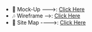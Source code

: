 - 🎂 Mock-Up --->: [Click Here](https://www.figma.com/file/osZHkRW631v7ojUeVgsfvO/Untitled?node-id=0%3A1)
- 🎶 Wireframe -->: [Click Here](https://wireframe.cc/b8fQmR)
- 🎉 Site Map  ---->: [Click Here](https://www.gloomaps.com/HTiVyNxyyx)
